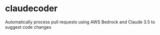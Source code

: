# claudecoder
Automatically process pull requests using AWS Bedrock and Claude 3.5 to suggest code changes
